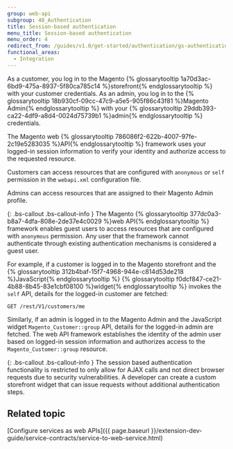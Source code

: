 ```yaml
---
group: web-api
subgroup: 40_Authentication
title: Session-based authentication
menu_title: Session-based authentication
menu_order: 4
redirect_from: /guides/v1.0/get-started/authentication/gs-authentication-session.html
functional_areas:
  - Integration
---
```


As a customer, you log in to the Magento {% glossarytooltip 1a70d3ac-6bd9-475a-8937-5f80ca785c14 %}storefront{% endglossarytooltip %} with your customer credentials. As an admin, you log in to the {% glossarytooltip 18b930cf-09cc-47c9-a5e5-905f86c43f81 %}Magento Admin{% endglossarytooltip %} with your {% glossarytooltip 29ddb393-ca22-4df9-a8d4-0024d75739b1 %}admin{% endglossarytooltip %} credentials.

The Magento web {% glossarytooltip 786086f2-622b-4007-97fe-2c19e5283035 %}API{% endglossarytooltip %} framework uses your logged-in session information to verify your identity and authorize access to the requested resource.

Customers can access resources that are configured with `anonymous` or `self`  permission in the `webapi.xml` configuration file.

Admins can access resources that are assigned to their Magento Admin profile.

{: .bs-callout .bs-callout-info }
The Magento {% glossarytooltip 377dc0a3-b8a7-4dfa-808e-2de37e4c0029 %}web API{% endglossarytooltip %} framework enables guest users to access resources that are configured with `anonymous` permission. Any user that the framework cannot authenticate through existing authentication mechanisms is considered a guest user.

For example, if a customer is logged in to the Magento storefront and the {% glossarytooltip 312b4baf-15f7-4968-944e-c814d53de218 %}JavaScript{% endglossarytooltip %} {% glossarytooltip f0dcf847-ce21-4b88-8b45-83e1cbf08100 %}widget{% endglossarytooltip %} invokes the `self` API, details for the logged-in customer are fetched:

`GET /rest/V1/customers/me`

Similarly, if an admin is logged in to the Magento Admin
and the JavaScript widget `Magento_Customer::group` API, details for the logged-in admin are fetched.
The web API framework establishes the identity of the admin user based on logged-in session information and authorizes access to the `Magento_Customer::group` resource.

{: .bs-callout .bs-callout-info }
The session based authentication functionality is restricted to only allow for AJAX calls and not direct browser requests due to security vulnerabilities. A developer can create a custom storefront widget that can issue requests without additional authentication steps.

## Related topic

[Configure services as web APIs]({{ page.baseurl }}/extension-dev-guide/service-contracts/service-to-web-service.html)
